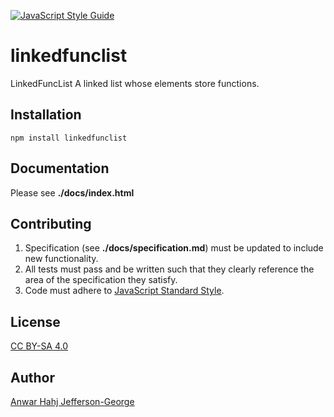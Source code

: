 [![JavaScript Style Guide](https://img.shields.io/badge/code_style-standard-brightgreen.svg)](https://standardjs.com)

# linkedfunclist

LinkedFuncList
A linked list whose elements store functions.

## Installation

    npm install linkedfunclist

## Documentation

Please see **./docs/index.html**

## Contributing
1. Specification (see **./docs/specification.md**) must be updated to include new functionality.
2. All tests must pass and be written such that they clearly reference the area of the specification they satisfy.
3. Code must adhere to [JavaScript Standard Style](https://standardjs.com).

## License
[CC BY-SA 4.0](https://creativecommons.org/licenses/by-sa/4.0/)

## Author
[Anwar Hahj Jefferson-George](https://github.com/anwarhahjjeffersongeorge)
